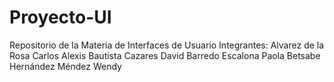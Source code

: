 # Proyecto-UI
Repositorio de la Materia de Interfaces de Usuario
Integrantes:
Alvarez de la Rosa Carlos Alexis
Bautista Cazares David 
Barredo Escalona Paola Betsabe
Hernández Méndez Wendy
